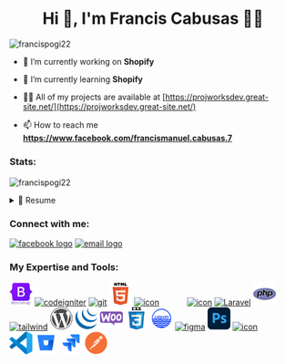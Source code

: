 <h1 align="center">Hi 👋, I'm Francis Cabusas 👨‍💻</h1>
<p align="left"> <img src="https://komarev.com/ghpvc/?username=francispogi22&label=Profile%20views&color=eab308&style=flat" alt="francispogi22" /> </p>

- 🔭 I’m currently working on **Shopify**

- 🌱 I’m currently learning **Shopify**

- 👨‍💻 All of my projects are available at [https://projworksdev.great-site.net/](https://projworksdev.great-site.net/)

- 📫 How to reach me **https://www.facebook.com/francismanuel.cabusas.7**

<h3 align="left">Stats:</h3>
<p><img align="center" src="https://github-readme-stats.vercel.app/api/top-langs?username=francispogi22&show_icons=true&theme=synthwave&title_color=eab308&text_color=888888&locale=en&layout=compact" alt="francispogi22" /></p>

<details>
  <summary>📃 Resume</summary>
  <div class="markdown-heading" dir="auto"><h2 class="heading-element" dir="auto">Education</h2><a id="user-content-education" class="anchor" aria-label="Permalink: Education" href="#education"><svg class="octicon octicon-link" viewBox="0 0 16 16" version="1.1" width="16" height="16" aria-hidden="true"><path d="m7.775 3.275 1.25-1.25a3.5 3.5 0 1 1 4.95 4.95l-2.5 2.5a3.5 3.5 0 0 1-4.95 0 .751.751 0 0 1 .018-1.042.751.751 0 0 1 1.042-.018 1.998 1.998 0 0 0 2.83 0l2.5-2.5a2.002 2.002 0 0 0-2.83-2.83l-1.25 1.25a.751.751 0 0 1-1.042-.018.751.751 0 0 1-.018-1.042Zm-4.69 9.64a1.998 1.998 0 0 0 2.83 0l1.25-1.25a.751.751 0 0 1 1.042.018.751.751 0 0 1 .018 1.042l-1.25 1.25a3.5 3.5 0 1 1-4.95-4.95l2.5-2.5a3.5 3.5 0 0 1 4.95 0 .751.751 0 0 1-.018 1.042.751.751 0 0 1-1.042.018 1.998 1.998 0 0 0-2.83 0l-2.5 2.5a1.998 1.998 0 0 0 0 2.83Z"></path></svg></a></div>
    <ul dir="auto">
      <li>📖 <strong>Bachelor of Science in Information Technology</strong><br>
      📆 2020 - 2024<br>
      📍 <strong>University of Cabuyao</strong> - Cabuyao City, Philippines</li>
    </ul>
  <ul dir="auto">
    <li>📖 <strong>Information and Communication Technology</strong><br>
    📆 2018 - 2020<br>
    📍 <strong>St. Ignatius Technical Business and Arts</strong> - Sta. Rosa City, Philippines</li>
  </ul>
  <div class="markdown-heading" dir="auto"><h2 class="heading-element" dir="auto">Experience</h2><a id="user-content-experience" class="anchor" aria-label="Permalink: Experience" href="#experience"><svg class="octicon octicon-link" viewBox="0 0 16 16" version="1.1" width="16" height="16" aria-hidden="true"><path d="m7.775 3.275 1.25-1.25a3.5 3.5 0 1 1 4.95 4.95l-2.5 2.5a3.5 3.5 0 0 1-4.95 0 .751.751 0 0 1 .018-1.042.751.751 0 0 1 1.042-.018 1.998 1.998 0 0 0 2.83 0l2.5-2.5a2.002 2.002 0 0 0-2.83-2.83l-1.25 1.25a.751.751 0 0 1-1.042-.018.751.751 0 0 1-.018-1.042Zm-4.69 9.64a1.998 1.998 0 0 0 2.83 0l1.25-1.25a.751.751 0 0 1 1.042.018.751.751 0 0 1 .018 1.042l-1.25 1.25a3.5 3.5 0 1 1-4.95-4.95l2.5-2.5a3.5 3.5 0 0 1 4.95 0 .751.751 0 0 1-.018 1.042.751.751 0 0 1-1.042.018 1.998 1.998 0 0 0-2.83 0l-2.5 2.5a1.998 1.998 0 0 0 0 2.83Z"></path></svg></a></div>
  <a target="_blank" rel="noopener noreferrer nofollow" href="https://camo.githubusercontent.com/bec99373eecc44d004e879a81859c87ae8e86c5cabfb7fcfb5d7a38eb399ca7c/68747470733a2f2f696d672e736869656c64732e696f2f62616467652f52656163745f4e61746976652d3230323332413f6c6f676f3d7265616374266c6f676f436f6c6f723d363144414642"><img align="right" src="https://camo.githubusercontent.com/bec99373eecc44d004e879a81859c87ae8e86c5cabfb7fcfb5d7a38eb399ca7c/68747470733a2f2f696d672e736869656c64732e696f2f62616467652f52656163745f4e61746976652d3230323332413f6c6f676f3d7265616374266c6f676f436f6c6f723d363144414642" data-canonical-src="https://img.shields.io/badge/React_Native-20232A?logo=react&amp;logoColor=61DAFB" style="max-width: 100%;"></a>
  <a target="_blank" rel="noopener noreferrer nofollow" href="https://camo.githubusercontent.com/caf67c75c4396c6bf4db90a862e902b7bed2440a3ecf3097521fbbd4ec5aa73a/68747470733a2f2f696d672e736869656c64732e696f2f62616467652f547970655363726970742d3030374143433f6c6f676f3d74797065736372697074266c6f676f436f6c6f723d7768697465"><img align="right" src="https://camo.githubusercontent.com/caf67c75c4396c6bf4db90a862e902b7bed2440a3ecf3097521fbbd4ec5aa73a/68747470733a2f2f696d672e736869656c64732e696f2f62616467652f547970655363726970742d3030374143433f6c6f676f3d74797065736372697074266c6f676f436f6c6f723d7768697465" data-canonical-src="https://img.shields.io/badge/TypeScript-007ACC?logo=typescript&amp;logoColor=white" style="max-width: 100%;"></a>
  <ul dir="auto">
    <li>👨‍💻 <strong>Web Developer</strong><br>
    📆 2025 - moment<br>
    📍 <strong>Creative Bananas</strong> - Mamatid City, Philippines</li>
  </ul>
</details>

<h3 align="left">Connect with me:</h3>
<p align="left">
<a href="https://www.facebook.com/francismanuel.cabusas.7" target="blank"><img src="https://img.shields.io/static/v1?message=Facebook&logo=Facebook&label=&color=1e90ff&logoColor=white&labelColor=&style=for-the-badge" height="35" alt="facebook logo" /></a>
<a href="mailto:cabusasfg779@gmail.com" target="blank"><img src="https://img.shields.io/badge/Gmail-D14836?style=for-the-badge&logo=gmail&logoColor=white" height="35" alt="email logo" /></a>
</p>

<h3 align="left">My Expertise and Tools:</h3>
<p align="left">
  <a href="https://getbootstrap.com" target="_blank" rel="noreferrer"><img src="https://github.com/devicons/devicon/blob/master/icons/bootstrap/bootstrap-original-wordmark.svg" alt="bootstrap" width="40" height="40"/></a>
  <a href="https://codeigniter.com" target="_blank" rel="noreferrer"><img src="https://cdn.worldvectorlogo.com/logos/codeigniter.svg" alt="codeigniter" width="40" height="40"/></a>
  <a href="https://git-scm.com/" target="_blank" rel="noreferrer"><img src="https://www.vectorlogo.zone/logos/git-scm/git-scm-icon.svg" alt="git" width="40" height="40"/></a>
  <a href="https://www.w3.org/html/" target="_blank" rel="noreferrer"><img src="https://raw.githubusercontent.com/devicons/devicon/master/icons/html5/html5-original-wordmark.svg" alt="html5" width="40" height="40"/></a>
  <a href="https://www.javascript.com/" target="_blank" rel="noreferrer"><img src="https://techstack-generator.vercel.app/js-icon.svg" alt="icon" width="50" style="width: 50px; height: 50px; margin-right: 45px; margin-bottom: 0px;" /></a>
  <a href="https://www.mysql.com/" target="_blank" rel="noreferrer"><img src="https://techstack-generator.vercel.app/mysql-icon.svg" alt="icon" width="50" style="width: 50px; height: 50px; margin-right: 0px; margin-bottom: 0px;" /></a>
  <a href="https://laravel.com/" target="_blank" rel="noreferrer"><img src="https://github.com/laravel/art/blob/master/laravel-logo.png" title="Laravel" alt="Laravel" width="40" height="40"/></a>
  <a href="https://www.php.net" target="_blank" rel="noreferrer"><img src="https://raw.githubusercontent.com/devicons/devicon/master/icons/php/php-original.svg" alt="php" width="40" height="40"/></a>
  <a href="https://tailwindcss.com/" target="_blank" rel="noreferrer"><img src="https://www.vectorlogo.zone/logos/tailwindcss/tailwindcss-icon.svg" alt="tailwind" width="40" height="40"/></a>
  <a href="https://wordpress.com/"><img src="https://github.com/devicons/devicon/blob/master/icons/wordpress/wordpress-plain.svg" title="Wordpress" alt="Wordpress" width="40" height="40"/></a>
  <a href="https://jquery.com/"><img src="https://github.com/devicons/devicon/blob/master/icons/jquery/jquery-original.svg" title="Jquery" alt="Jquery" width="40" height="40"/></a>
  <a href="https://woocommerce.com/"><img src="https://github.com/devicons/devicon/blob/master/icons/woocommerce/woocommerce-original.svg" title="Woocomerce" alt="Woocomerce" width="40" height="40"/></a>
  <a href="https://www.w3schools.com/css/" target="_blank" rel="noreferrer"><img src="https://raw.githubusercontent.com/devicons/devicon/master/icons/css3/css3-original-wordmark.svg" alt="css3" width="40" height="40"/></a>
  <a href="https://shopify.github.io/"><img src="https://github.com/episerver/liquid-templating-cms/blob/main/opti-liquid-logo.png" title="Liquid" alt="Visual Studio Code" width="40" height="40"/></a>
  <a href="https://www.figma.com/" target="_blank" rel="noreferrer"><img src="https://www.vectorlogo.zone/logos/figma/figma-icon.svg" alt="figma" width="40" height="40"/></a>
  <a href="https://www.photoshop.com/en" target="_blank" rel="noreferrer"><img src="https://github.com/devicons/devicon/blob/master/icons/photoshop/photoshop-original.svg" alt="photoshop" width="40" height="40"/></a>
  <a href="https://git-scm.com/"><img src="https://techstack-generator.vercel.app/github-icon.svg" alt="icon" width="50" style="width: 50px; height: 50px; margin-right: 45px; margin-bottom: 0px;" /></a>
  <a href="https://code.visualstudio.com/"><img src="https://github.com/devicons/devicon/blob/master/icons/vscode/vscode-original.svg" title="Visual Studio Code" alt="Visual Studio Code" width="40" height="40"/></a>
  <a hrefh="ttps://bitbucket.org"><img src="https://github.com/devicons/devicon/blob/master/icons/bitbucket/bitbucket-original.svg" title="Bitbucket" alt="Bitbucket" width="40" height="40"/></a>
  <a href="https://www.atlassian.com/software/jira"><img src="https://github.com/devicons/devicon/blob/master/icons/jira/jira-original.svg" title="Jira" alt="Jira" width="40" height="40"/></a>
  <a href="https://www.postman.com/"><img src="https://github.com/devicons/devicon/blob/master/icons/postman/postman-original.svg" title="Postman" alt="Postman" width="40" height="40"/></a>
</p>
